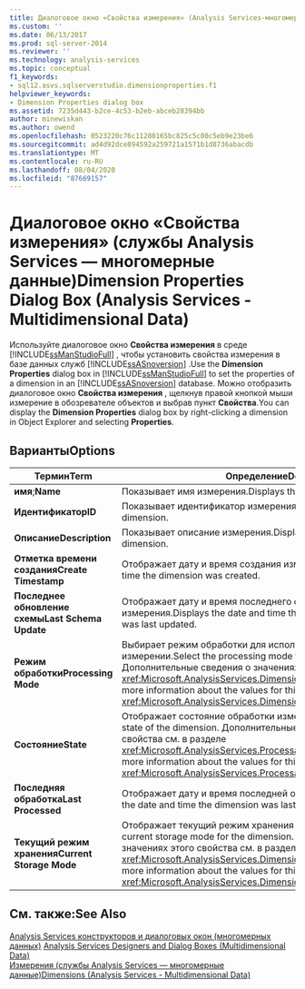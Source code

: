 ```yaml
---
title: Диалоговое окно «Свойства измерения» (Analysis Services-многомерные данные) | Документация Майкрософт
ms.custom: ''
ms.date: 06/13/2017
ms.prod: sql-server-2014
ms.reviewer: ''
ms.technology: analysis-services
ms.topic: conceptual
f1_keywords:
- sql12.asvs.sqlserverstudio.dimensionproperties.f1
helpviewer_keywords:
- Dimension Properties dialog box
ms.assetid: 7235d443-b2ce-4c53-b2eb-abceb28394bb
author: minewiskan
ms.author: owend
ms.openlocfilehash: 0523220c76c11280165bc825c5c00c5eb9e23be6
ms.sourcegitcommit: ad4d92dce894592a259721a1571b1d8736abacdb
ms.translationtype: MT
ms.contentlocale: ru-RU
ms.lasthandoff: 08/04/2020
ms.locfileid: "87669157"
---
```

# <a name="dimension-properties-dialog-box-analysis-services---multidimensional-data"></a><span data-ttu-id="e446f-102">Диалоговое окно «Свойства измерения» (службы Analysis Services — многомерные данные)</span><span class="sxs-lookup"><span data-stu-id="e446f-102">Dimension Properties Dialog Box (Analysis Services - Multidimensional Data)</span></span>
  <span data-ttu-id="e446f-103">Используйте диалоговое окно **Свойства измерения** в среде [!INCLUDE[ssManStudioFull](../includes/ssmanstudiofull-md.md)] , чтобы установить свойства измерения в базе данных служб [!INCLUDE[ssASnoversion](../includes/ssasnoversion-md.md)] .</span><span class="sxs-lookup"><span data-stu-id="e446f-103">Use the **Dimension Properties** dialog box in [!INCLUDE[ssManStudioFull](../includes/ssmanstudiofull-md.md)] to set the properties of a dimension in an [!INCLUDE[ssASnoversion](../includes/ssasnoversion-md.md)] database.</span></span> <span data-ttu-id="e446f-104">Можно отобразить диалоговое окно **Свойства измерения** , щелкнув правой кнопкой мыши измерение в обозревателе объектов и выбрав пункт **Свойства**.</span><span class="sxs-lookup"><span data-stu-id="e446f-104">You can display the **Dimension Properties** dialog box by right-clicking a dimension in Object Explorer and selecting **Properties**.</span></span>  
  
## <a name="options"></a><span data-ttu-id="e446f-105">Варианты</span><span class="sxs-lookup"><span data-stu-id="e446f-105">Options</span></span>  
  
|<span data-ttu-id="e446f-106">Термин</span><span class="sxs-lookup"><span data-stu-id="e446f-106">Term</span></span>|<span data-ttu-id="e446f-107">Определение</span><span class="sxs-lookup"><span data-stu-id="e446f-107">Definition</span></span>|  
|----------|----------------|  
|<span data-ttu-id="e446f-108">**имя**;</span><span class="sxs-lookup"><span data-stu-id="e446f-108">**Name**</span></span>|<span data-ttu-id="e446f-109">Показывает имя измерения.</span><span class="sxs-lookup"><span data-stu-id="e446f-109">Displays the name of the dimension.</span></span>|  
|<span data-ttu-id="e446f-110">**Идентификатор**</span><span class="sxs-lookup"><span data-stu-id="e446f-110">**ID**</span></span>|<span data-ttu-id="e446f-111">Показывает идентификатор измерения.</span><span class="sxs-lookup"><span data-stu-id="e446f-111">Displays the identifier of the dimension.</span></span>|  
|<span data-ttu-id="e446f-112">**Описание**</span><span class="sxs-lookup"><span data-stu-id="e446f-112">**Description**</span></span>|<span data-ttu-id="e446f-113">Показывает описание измерения.</span><span class="sxs-lookup"><span data-stu-id="e446f-113">Displays the description of the dimension.</span></span>|  
|<span data-ttu-id="e446f-114">**Отметка времени создания**</span><span class="sxs-lookup"><span data-stu-id="e446f-114">**Create Timestamp**</span></span>|<span data-ttu-id="e446f-115">Отображает дату и время создания измерения.</span><span class="sxs-lookup"><span data-stu-id="e446f-115">Displays the date and time the dimension was created.</span></span>|  
|<span data-ttu-id="e446f-116">**Последнее обновление схемы**</span><span class="sxs-lookup"><span data-stu-id="e446f-116">**Last Schema Update**</span></span>|<span data-ttu-id="e446f-117">Отображает дату и время последнего обновления метаданных для измерения.</span><span class="sxs-lookup"><span data-stu-id="e446f-117">Displays the date and time the metadata for the dimension was last updated.</span></span>|  
|<span data-ttu-id="e446f-118">**Режим обработки**</span><span class="sxs-lookup"><span data-stu-id="e446f-118">**Processing Mode**</span></span>|<span data-ttu-id="e446f-119">Выбирает режим обработки для использования в этом измерении.</span><span class="sxs-lookup"><span data-stu-id="e446f-119">Select the processing mode to use for the dimension.</span></span> <span data-ttu-id="e446f-120">Дополнительные сведения о значениях этого свойства см. в разделе <xref:Microsoft.AnalysisServices.Dimension.ProcessingMode%2A>.</span><span class="sxs-lookup"><span data-stu-id="e446f-120">For more information about the values for this property, see <xref:Microsoft.AnalysisServices.Dimension.ProcessingMode%2A>.</span></span>|  
|<span data-ttu-id="e446f-121">**Состояние**</span><span class="sxs-lookup"><span data-stu-id="e446f-121">**State**</span></span>|<span data-ttu-id="e446f-122">Отображает состояние обработки измерения.</span><span class="sxs-lookup"><span data-stu-id="e446f-122">Displays the processing state of the dimension.</span></span> <span data-ttu-id="e446f-123">Дополнительные сведения о значениях этого свойства см. в разделе <xref:Microsoft.AnalysisServices.ProcessableMajorObject.State%2A>.</span><span class="sxs-lookup"><span data-stu-id="e446f-123">For more information about the values for this property, see <xref:Microsoft.AnalysisServices.ProcessableMajorObject.State%2A>.</span></span>|  
|<span data-ttu-id="e446f-124">**Последняя обработка**</span><span class="sxs-lookup"><span data-stu-id="e446f-124">**Last Processed**</span></span>|<span data-ttu-id="e446f-125">Отображает дату и время последней обработки измерения.</span><span class="sxs-lookup"><span data-stu-id="e446f-125">Displays the date and time the dimension was last processed.</span></span>|  
|<span data-ttu-id="e446f-126">**Текущий режим хранения**</span><span class="sxs-lookup"><span data-stu-id="e446f-126">**Current Storage Mode**</span></span>|<span data-ttu-id="e446f-127">Отображает текущий режим хранения для измерения.</span><span class="sxs-lookup"><span data-stu-id="e446f-127">Displays the current storage mode for the dimension.</span></span> <span data-ttu-id="e446f-128">Дополнительные сведения о значениях этого свойства см. в разделе <xref:Microsoft.AnalysisServices.Dimension.CurrentStorageMode%2A>.</span><span class="sxs-lookup"><span data-stu-id="e446f-128">For more information about the values for this property, see <xref:Microsoft.AnalysisServices.Dimension.CurrentStorageMode%2A>.</span></span>|  
  
## <a name="see-also"></a><span data-ttu-id="e446f-129">См. также:</span><span class="sxs-lookup"><span data-stu-id="e446f-129">See Also</span></span>  
 <span data-ttu-id="e446f-130">[Analysis Services конструкторов и диалоговых окон &#40;многомерных данных&#41;](analysis-services-designers-and-dialog-boxes-multidimensional-data.md) </span><span class="sxs-lookup"><span data-stu-id="e446f-130">[Analysis Services Designers and Dialog Boxes &#40;Multidimensional Data&#41;](analysis-services-designers-and-dialog-boxes-multidimensional-data.md) </span></span>  
 [<span data-ttu-id="e446f-131">Измерения (службы Analysis Services — многомерные данные)</span><span class="sxs-lookup"><span data-stu-id="e446f-131">Dimensions &#40;Analysis Services - Multidimensional Data&#41;</span></span>](multidimensional-models-olap-logical-dimension-objects/dimensions-analysis-services-multidimensional-data.md)  
  
  
